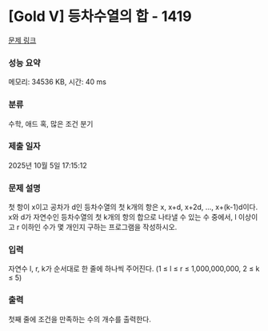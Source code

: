 # [Gold V] 등차수열의 합 - 1419 

[문제 링크](https://www.acmicpc.net/problem/1419) 

### 성능 요약

메모리: 34536 KB, 시간: 40 ms

### 분류

수학, 애드 혹, 많은 조건 분기

### 제출 일자

2025년 10월 5일 17:15:12

### 문제 설명

<p>첫 항이 x이고 공차가 d인 등차수열의 첫 k개의 항은 x, x+d, x+2d, ..., x+(k-1)d이다. x와 d가 자연수인 등차수열의 첫 k개의 항의 합으로 나타낼 수 있는 수 중에서, l 이상이고 r 이하인 수가 몇 개인지 구하는 프로그램을 작성하시오.</p>

### 입력 

 <p>자연수 l, r, k가 순서대로 한 줄에 하나씩 주어진다. (1 ≤ l ≤ r ≤ 1,000,000,000, 2 ≤ k ≤ 5)</p>

### 출력 

 <p>첫째 줄에 조건을 만족하는 수의 개수를 출력한다.</p>

